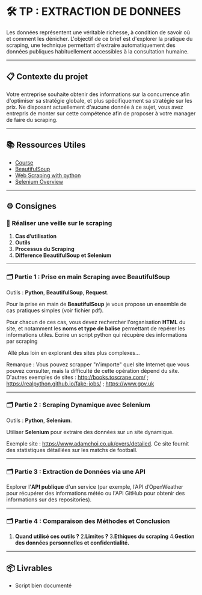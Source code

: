 # 🛠️ TP : EXTRACTION DE DONNEES

Les données représentent une véritable richesse, à condition de savoir où et comment les dénicher.
L'objectif de ce brief est d'explorer la pratique du scraping, une technique permettant d'extraire automatiquement des données publiques habituellement accessibles à la consultation humaine.

---

## 📋 Contexte du projet

Votre entreprise souhaite obtenir des informations sur la concurrence afin d'optimiser sa stratégie globale, et plus spécifiquement sa stratégie sur les prix. Ne disposant actuellement d'aucune donnée à ce sujet, vous avez entrepris de monter sur cette compétence afin de proposer à votre manager de faire du scraping.

---

## 📚 Ressources Utiles

- <a href="https://openclassrooms.com/fr/courses/7168871-apprenez-les-bases-du-langage-python/7296776-extrayez-et-transformez-des-donnees-avec-lextraction-web" target="_blank">Course</a>
- <a href="https://proxiesapi.com/articles/the-complete-beautifulsoup-cheatsheet-with-examples" target="_blank">BeautifulSoup</a>
- <a href="https://proxiesapi.com/articles/web-scraping-in-python-the-complete-guide" target="_blank">Web Scraping with python</a>
- <a href="https://www.selenium.dev/documentation/overview/" target="_blank">Selenium Overview</a>

---

## ⚙️ Consignes

### 🎯 **Réaliser une veille sur le scraping**

1. **Cas d’utilisation**
2. **Outils**
3. **Processus du Scraping**
4. **Difference BeautifulSoup et Selenium**

---

### 🗂️ **Partie 1 : Prise en main Scraping avec BeautifulSoup**

Outils : **Python**, **BeautifulSoup**, **Request**.

Pour la prise en main de **BeautifulSoup** je vous propose un ensemble de cas pratiques simples (voir fichier pdf).

Pour chacun de ces cas, vous devez rechercher l'organisation **HTML** du site, et notamment les **noms et type de balise** permettant de repérer les informations utiles. Ecrire un script python qui récupère des informations par scraping

​
Allé plus loin en explorant des sites plus complexes...

Remarque : Vous pouvez scrapper "n'importe" quel site Internet que vous pouvez consulter, mais la difficulté de cette opération dépend du site. D'autres exemples de sites : http://books.toscrape.com/ ; https://realpython.github.io/fake-jobs/ ; https://www.gov.uk


---

### 🗂️ **Partie 2 : Scraping Dynamique avec Selenium**

Outils : **Python**, **Selenium**.

Utiliser **Selenium** pour extraire des données sur un site dynamique.

Exemple site : https://www.adamchoi.co.uk/overs/detailed. Ce site fournit des statistiques détaillées sur les matchs de football.

---

### 🗂️ **Partie 3 : Extraction de Données via une API**

Explorer l'**API publique** d'un service (par exemple, l’API d’OpenWeather pour récupérer des informations météo ou l'API GitHub pour obtenir des informations sur des repositories).

---

### 🗂️ **Partie 4 : Comparaison des Méthodes et Conclusion**

1. **Quand utilisé ces outils ?**
2.**Limites ?**
3.**Ethiques du scraping**
4.**Gestion des données personnelles et confidentialité.**

---

## 📦 Livrables

- Script bien documenté
